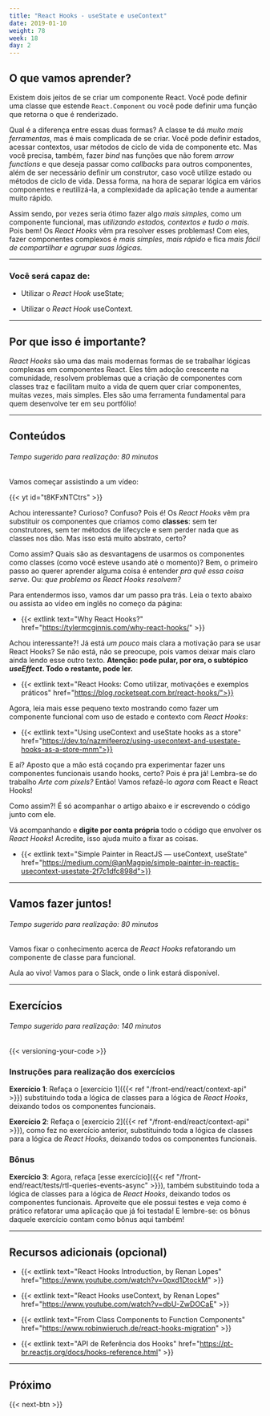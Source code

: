 ```yaml
---
title: "React Hooks - useState e useContext"
date: 2019-01-10
weight: 78
week: 18
day: 2
---
```


## O que vamos aprender?

Existem dois jeitos de se criar um componente React. Você pode definir uma classe que estende `React.Component` ou você pode definir uma função que retorna o que é renderizado.

Qual é a diferença entre essas duas formas? A classe te dá *muito mais ferramentas*, mas é mais complicada de se criar. Você pode definir estados, acessar contextos, usar métodos de ciclo de vida de componente etc. Mas você precisa, também, fazer _bind_ nas funções que não forem _arrow functions_ e que deseja passar como _callbacks_ para outros componentes, além de ser necessário definir um construtor, caso você utilize estado ou métodos de ciclo de vida. Dessa forma, na hora de separar lógica em vários componentes e reutilizá-la, a complexidade da aplicação tende a aumentar muito rápido.

Assim sendo, por vezes seria ótimo fazer algo _mais simples_, como um componente funcional, mas *utilizando estados, contextos e tudo o mais*. Pois bem! Os _React Hooks_ vêm pra resolver esses problemas! Com eles, fazer componentes complexos é *mais simples*, *mais rápido* e fica *mais fácil de compartilhar e agrupar suas lógicas.*

---

### Você será capaz de:

* Utilizar o _React Hook_ useState;

* Utilizar o _React Hook_ useContext.

---

## Por que isso é importante?

_React Hooks_ são uma das mais modernas formas de se trabalhar lógicas complexas em componentes React. Eles têm adoção crescente na comunidade, resolvem problemas que a criação de componentes com classes traz e facilitam muito a vida de quem quer criar componentes, muitas vezes, mais simples. Eles são uma ferramenta fundamental para quem desenvolve ter em seu portfólio!

---

## Conteúdos

###### Tempo sugerido para realização: 80 minutos

Vamos começar assistindo a um vídeo:

{{< yt id="t8KFxNTCtrs" >}}

Achou interessante? Curioso? Confuso? Pois é! Os _React Hooks_ vêm pra substituir os componentes que criamos como **classes**: sem ter construtores, sem ter métodos de lifecycle e sem perder nada que as classes nos dão. Mas isso está muito abstrato, certo?

Como assim? Quais são as desvantagens de usarmos os componentes como classes (como você esteve usando até o momento)? Bem, o primeiro passo ao querer aprender alguma coisa é entender _pra quê essa coisa serve_. Ou: _que problema os React Hooks resolvem?_

Para entendermos isso, vamos dar um passo pra trás. Leia o texto abaixo ou assista ao vídeo em inglês no começo da página:

- {{< extlink text="Why React Hooks?" href="https://tylermcginnis.com/why-react-hooks/" >}}

Achou interessante?! Já está _um pouco_ mais clara a motivação para se usar React Hooks? Se não está, não se preocupe, pois vamos deixar mais claro ainda lendo esse outro texto. **Atenção: pode pular, por ora, o subtópico _useEffect_. Todo o restante, pode ler.**

- {{< extlink text="React Hooks: Como utilizar, motivações e exemplos práticos" href="https://blog.rocketseat.com.br/react-hooks/">}}

Agora, leia mais esse pequeno texto mostrando como fazer um componente funcional com uso de estado e contexto com _React Hooks_:

- {{< extlink text="Using useContext and useState hooks as a store" href="https://dev.to/nazmifeeroz/using-usecontext-and-usestate-hooks-as-a-store-mnm">}}

E aí? Aposto que a mão está coçando pra experimentar fazer uns componentes funcionais usando hooks, certo? Pois é pra já! Lembra-se do trabalho _Arte com pixels?_ Então! Vamos refazê-lo _agora_ com React e React Hooks!

Como assim?! É só acompanhar o artigo abaixo e ir escrevendo o código junto com ele.

Vá acompanhando e **digite por conta própria** todo o código que envolver os _React Hooks_! Acredite, isso ajuda muito a fixar as coisas.

- {{< extlink text="Simple Painter in ReactJS — useContext, useState" href="https://medium.com/@anMagpie/simple-painter-in-reactjs-usecontext-usestate-2f7c1dfc898d">}}

---

## Vamos fazer juntos!

###### Tempo sugerido para realização: 80 minutos

Vamos fixar o conhecimento acerca de _React Hooks_ refatorando um componente de classe para funcional.

Aula ao vivo! Vamos para o Slack, onde o link estará disponível.

---

## Exercícios

###### Tempo sugerido para realização: 140 minutos

{{< versioning-your-code >}}

### Instruções para realização dos exercícios

**Exercício 1**: Refaça o [exercício 1]({{< ref "/front-end/react/context-api" >}}) substituindo toda a lógica de classes para a lógica de _React Hooks_, deixando todos os componentes funcionais.

**Exercício 2**: Refaça o [exercício 2]({{< ref "/front-end/react/context-api" >}}), como fez no exercício anterior, substituindo toda a lógica de classes para a lógica de _React Hooks_, deixando todos os componentes funcionais.

### Bônus

**Exercício 3**: Agora, refaça [esse exercício]({{< ref "/front-end/react/tests/rtl-queries-events-async" >}}), também substituindo toda a lógica de classes para a lógica de _React Hooks_, deixando todos os componentes funcionais. Aproveite que ele possui testes e veja como é prático refatorar uma aplicação que já foi testada! E lembre-se: os bônus daquele exercício contam como bônus aqui também!

---

## Recursos adicionais (opcional)

* {{< extlink text="React Hooks Introduction, by Renan Lopes" href="https://www.youtube.com/watch?v=0pxd1DtockM" >}}

* {{< extlink text="React Hooks useContext, by Renan Lopes" href="https://www.youtube.com/watch?v=dbU-ZwDOCaE" >}}

* {{< extlink text="From Class Components to Function Components" href="https://www.robinwieruch.de/react-hooks-migration" >}}

* {{< extlink text="API de Referência dos Hooks" href="https://pt-br.reactjs.org/docs/hooks-reference.html" >}}

---

## Próximo

{{< next-btn >}}
